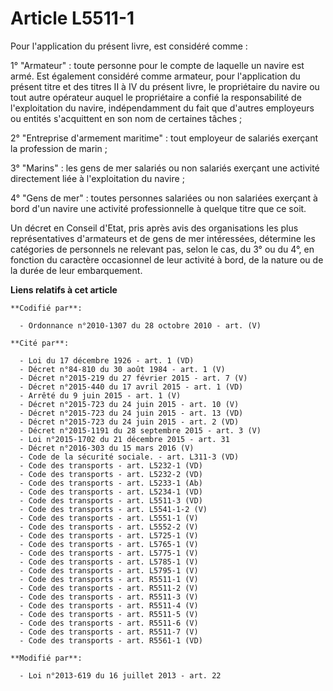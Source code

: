 # Article L5511-1

Pour l'application du présent livre, est considéré comme : 

1° "Armateur" : toute personne pour le compte de laquelle un navire est armé. Est également considéré comme armateur, pour
l'application du présent titre et des titres II à IV du présent livre, le propriétaire du navire ou tout autre opérateur
auquel le propriétaire a confié la responsabilité de l'exploitation du navire, indépendamment du fait que d'autres employeurs
ou entités s'acquittent en son nom de certaines tâches ; 

2° "Entreprise d'armement maritime" : tout employeur de salariés exerçant la profession de marin ; 

3° "Marins" : les gens de mer salariés ou non salariés exerçant une activité directement liée à l'exploitation du navire ; 

4° "Gens de mer" : toutes personnes salariées ou non salariées exerçant à bord d'un navire une activité professionnelle à
quelque titre que ce soit. 

Un décret en Conseil d'Etat, pris après avis des organisations les plus représentatives d'armateurs et de gens de mer
intéressées, détermine les catégories de personnels ne relevant pas, selon le cas, du 3° ou du 4°, en fonction du caractère
occasionnel de leur activité à bord, de la nature ou de la durée de leur embarquement.

**Liens relatifs à cet article**

	**Codifié par**:

	  - Ordonnance n°2010-1307 du 28 octobre 2010 - art. (V)

	**Cité par**:

	  - Loi du 17 décembre 1926 - art. 1 (VD)
	  - Décret n°84-810 du 30 août 1984 - art. 1 (V)
	  - Décret n°2015-219 du 27 février 2015 - art. 7 (V)
	  - Décret n°2015-440 du 17 avril 2015 - art. 1 (VD)
	  - Arrêté du 9 juin 2015 - art. 1 (V)
	  - Décret n°2015-723 du 24 juin 2015 - art. 10 (V)
	  - Décret n°2015-723 du 24 juin 2015 - art. 13 (VD)
	  - Décret n°2015-723 du 24 juin 2015 - art. 2 (VD)
	  - Décret n°2015-1191 du 28 septembre 2015 - art. 3 (V)
	  - Loi n°2015-1702 du 21 décembre 2015 - art. 31
	  - Décret n°2016-303 du 15 mars 2016 (V)
	  - Code de la sécurité sociale. - art. L311-3 (VD)
	  - Code des transports - art. L5232-1 (VD)
	  - Code des transports - art. L5232-2 (VD)
	  - Code des transports - art. L5233-1 (Ab)
	  - Code des transports - art. L5234-1 (VD)
	  - Code des transports - art. L5511-3 (VD)
	  - Code des transports - art. L5541-1-2 (V)
	  - Code des transports - art. L5551-1 (V)
	  - Code des transports - art. L5552-2 (V)
	  - Code des transports - art. L5725-1 (V)
	  - Code des transports - art. L5765-1 (V)
	  - Code des transports - art. L5775-1 (V)
	  - Code des transports - art. L5785-1 (V)
	  - Code des transports - art. L5795-1 (V)
	  - Code des transports - art. R5511-1 (V)
	  - Code des transports - art. R5511-2 (V)
	  - Code des transports - art. R5511-3 (V)
	  - Code des transports - art. R5511-4 (V)
	  - Code des transports - art. R5511-5 (V)
	  - Code des transports - art. R5511-6 (V)
	  - Code des transports - art. R5511-7 (V)
	  - Code des transports - art. R5561-1 (VD)

	**Modifié par**:

	  - Loi n°2013-619 du 16 juillet 2013 - art. 22
